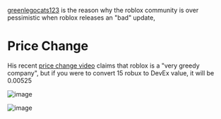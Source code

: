 [greenlegocats123](https://www.youtube.com/@greenlegocats123) is the reason why the roblox community is over pessimistic when roblox releases an "bad" update, 

# Price Change
His recent [price change video](https://youtu.be/Eu_IdZVctdg) claims that roblox is a "very greedy company", but if you were to convert 15 robux to DevEx value, it will be 0.00525

![image](https://github.com/gamma-sigma-beep/devforum-documentaries/assets/142426954/27deb624-9201-4743-883c-c249e97a9a53)

![image](https://github.com/gamma-sigma-beep/devforum-documentaries/assets/142426954/c1c538cd-cfcd-4bbd-ac09-ab7a309d9882)
